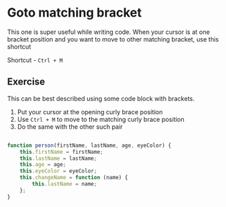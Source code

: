 Goto matching bracket
======================

This one is super useful while writing code. When your cursor is at one
bracket position and you want to move to other matching bracket, use this
shortcut

Shortcut - `Ctrl + M`


Exercise
---------

This can be best described using some code block with brackets.

1. Put your cursor at the opening curly brace position
2. Use `Ctrl + M` to move to the matching curly brace position
3. Do the same with the other such pair

```js

function person(firstName, lastName, age, eyeColor) {
    this.firstName = firstName;
    this.lastName = lastName;
    this.age = age;
    this.eyeColor = eyeColor;
    this.changeName = function (name) {
        this.lastName = name;
    };
}

```
